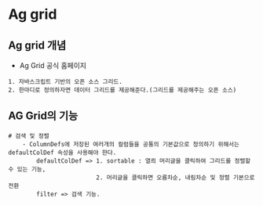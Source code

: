 # Ag grid
## Ag grid 개념
- <a src="https://www.ag-grid.com/vue-data-grid/getting-started/">Ag Grid 공식 홈페이지</a><br>

```
1. 자바스크립트 기반의 오픈 소스 그리드.
2. 한마디로 정의하자면 데이터 그리드를 제공해준다.(그리드를 제공해주는 오픈 소스)

```

## AG Grid의 기능
```
# 검색 및 정렬
	- ColumnDefs에 저장된 여러개의 컬럼들을 공통의 기본값으로 정의하기 위해서는 defaultColDef 속성을 사용해야 한다.
		defaultColDef => 1. sortable : 열릐 머리글을 클릭하여 그리드를 정렬할 수 있는 기능,
						 2. 머리글을 클릭하면 오름차순, 내림차순 및 정렬 기본으로 전환
		filter => 검색 기능.
```

